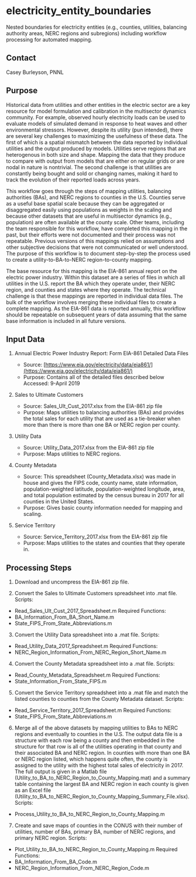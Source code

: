 # electricity_entity_boundaries
Nested boundaries for electricity entities (e.g., counties, utilities, balancing authority areas, NERC regions and subregions) including workflow processing for automated mapping.

## Contact
Casey Burleyson, PNNL

## Purpose
Historical data from utilities and other entities in the electric sector are a key resource for model formulation and calibration in the multisector dynamics community. For example, observed hourly electricity loads can be used to evaluate models of simulated demand in response to heat waves and other environmental stressors. However, despite its utility (pun intended), there are several key challenges to maximizing the usefulness of these data. The first of which is a spatial mismatch between the data reported by individual utilities and the output produced by models. Utilities serve regions that are heterogenous in both size and shape. Mapping the data that they produce to compare with output from models that are either on regular grids or are nodal in nature is nontrivial. The second challenge is that utilities are constantly being bought and sold or changing names, making it hard to track the evolution of their reported loads across years.

This workflow goes through the steps of mapping utilities, balancing authorities (BAs), and NERC regions to counties in the U.S. Counties serve as a useful base spatial scale because they can be aggregated or disaggregated easily using populations as weights in the scaling and because other datasets that are useful in multisector dynamics (e.g., population) are often available at the county scale. Other teams, including the team responsible for this workflow, have completed this mapping in the past, but their efforts were not documented and their process was not repeatable. Previous versions of this mappings relied on assumptions and other subjective decisions that were not communicated or well understood. The purpose of this workflow is to document step-by-step the process used to create a utility-to-BA-to-NERC region-to-county mapping.

The base resource for this mapping is the EIA-861 annual report on the electric power industry. Within this dataset are a series of files in which all utilities in the U.S. report the BA which they operate under, their NERC region, and counties and states where they operate. The technical challenge is that these mappings are reported in individual data files. The bulk of the workflow involves merging these individual files to create a complete mapping. As the EIA-861 data is reported annually, this workflow should be repeatable on subsequent years of data assuming that the same base information is included in all future versions.

## Input Data
1. Annual Electric Power Industry Report: Form EIA-861 Detailed Data Files
    * Source: [https://www.eia.gov/electricity/data/eia861/](https://www.eia.gov/electricity/data/eia861/)
    * Purpose: Contains all of the detailed files described below
Accessed: 9-April 2019

2. Sales to Ultimate Customers
    * Source: Sales_Ult_Cust_2017.xlsx from the EIA-861 zip file
    * Purpose: Maps utilities to balancing authorities (BAs) and provides the total sales for each utility that are used as a tie-breaker when more than there is more than one BA or NERC region per county.

3. Utility Data
    * Source: Utility_Data_2017.xlsx from the EIA-861 zip file
    * Purpose: Maps utilities to NERC regions.

4. County Metadata
    * Source: This spreadsheet (County_Metadata.xlsx) was made in house and gives the FIPS code, county name, state information, population-weighted latitude, population-weighted longitude, area, and total population estimated by the census bureau in 2017 for all counties in the United States.
    * Purpose: Gives basic county information needed for mapping and scaling.

5. Service Territory
    * Source: Service_Territory_2017.xlsx from the EIA-861 zip file
    * Purpose: Maps utilities to the states and counties that they operate in.

## Processing Steps
1.	Download and uncompress the EIA-861 zip file.

2.	Convert the Sales to Ultimate Customers spreadsheet into .mat file.
Scripts:
  -	Read_Sales_Ult_Cust_2017_Spreadsheet.m
Required Functions:
  -	BA_Information_From_BA_Short_Name.m
  -	State_FIPS_From_State_Abbreviations.m

3.	Convert the Utility Data spreadsheet into a .mat file.
Scripts:
  -	Read_Utility_Data_2017_Spreadsheet.m
Required Functions:
  -	NERC_Region_Information_From_NERC_Region_Short_Name.m

4.	Convert the County Metadata spreadsheet into a .mat file.
Scripts:
  -	Read_County_Metadata_Spreadsheet.m
Required Functions:
  -	State_Information_From_State_FIPS.m

5.	Convert the Service Territory spreadsheet into a .mat file and match the listed counties to counties from the County Metadata dataset.
Scripts:
  -	Read_Service_Territory_2017_Spreadsheet.m
Required Functions:
  -	State_FIPS_From_State_Abbreviations.m

6.	Merge all of the above datasets by mapping utilities to BAs to NERC regions and eventually to counties in the U.S. The output data file is a structure with each row being a county and then embedded in the structure for that row is all of the utilities operating in that county and their associated BA and NERC region. In counties with more than one BA or NERC region listed, which happens quite often, the county is assigned to the utility with the highest total sales of electricity in 2017. The full output is given in a Matlab file (Utility_to_BA_to_NERC_Region_to_County_Mapping.mat) and a summary table containing the largest BA and NERC region in each county is given as an Excel file (Utility_to_BA_to_NERC_Region_to_County_Mapping_Summary_File.xlsx).
Scripts:
  -	Process_Utility_to_BA_to_NERC_Region_to_County_Mapping.m

7.	Create and save maps of counties in the CONUS with their number of utilities, number of BAs, primary BA, number of NERC regions, and primary NERC region.
Scripts:
  -	Plot_Utility_to_BA_to_NERC_Region_to_County_Mapping.m
Required Functions:
  -	BA_Information_From_BA_Code.m
  -	NERC_Region_Information_From_NERC_Region_Code.m
